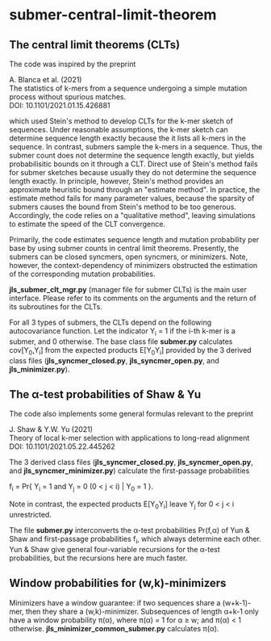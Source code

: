 # submer-central-limit-theorem

## The central limit theorems  (**CLT**s)

The code was inspired by the preprint

A. Blanca et al. (2021)<br/> 
The statistics of k-mers from a sequence undergoing a simple mutation process without spurious matches.<br/> 
DOI: 10.1101/2021.01.15.426881

which used Stein's method to develop CLTs for the k-mer sketch of sequences. Under reasonable assumptions, the k-mer sketch can determine sequence length exactly because the it lists all k-mers in the sequence. In contrast, submers sample the k-mers in a sequence. Thus, the submer count does not determine the sequence length exactly, but yields probabilisitic bounds on it through a CLT. Direct use of Stein's method fails for submer sketches because usually they do not determine the sequence length exactly. In principle, however, Stein's method provides an approximate heuristic bound through an "estimate method". In practice, the estimate method fails for many parameter values, because the sparsity of submers causes the bound from Stein's method to be too generous. Accordingly, the code relies on a "qualitative method", leaving simulations to estimate the speed of the CLT convergence.  

Primarily, the code estimates sequence length and mutation probability per base by using submer counts in central limit theorems. Presently, the submers can be closed syncmers, open syncmers, or minimizers. Note, however, the context-dependency of minimizers obstructed the estimation of the corresponding mutation probabilities. 

**jls_submer_clt_mgr.py** (manager file for submer CLTs) is the main user interface. Please refer to its comments on the arguments and the return of its subroutines for the CLTs.

For all 3 types of submers, the CLTs depend on the following autocovariance function. Let the indicator Y<sub>i</sub> = 1 if the i-th k-mer is a submer, and 0 otherwise. The base class file **submer.py** calculates cov[Y<sub>0</sub>,Y<sub>i</sub>] from the expected products E[Y<sub>0</sub>Y<sub>i</sub>] provided by the 3 derived class files (**jls_syncmer_closed.py**, **jls_syncmer_open.py**, and **jls_minimizer.py**). 

## The &alpha;-test probabilities of Shaw & Yu

The code also implements some general formulas relevant to the preprint

J. Shaw & Y.W. Yu (2021)<br />
Theory of local k-mer selection with applications to long-read alignment<br />
DOI: 10.1101/2021.05.22.445262<br />

The 3 derived class files (**jls_syncmer_closed.py**, **jls_syncmer_open.py**, and **jls_syncmer_minimizer.py**) calculate the first-passage probabilities 

f<sub>i</sub> = Pr{ Y<sub>i</sub> = 1 and Y<sub>j</sub> = 0 (0 < j < i) | Y<sub>0</sub> = 1 }.

Note in contrast, the expected products E[Y<sub>0</sub>Y<sub>i</sub>] leave Y<sub>j</sub> for 0 < j < i unrestricted. 

The file **submer.py** interconverts the &alpha;-test probabilities Pr(f,&alpha;) of Yun & Shaw and first-passage probabilities f<sub>i</sub>, which always determine each other. Yun & Shaw give general four-variable recursions for the &alpha;-test probabilities, but the recursions here are much faster.

## Window probabilities for (w,k)-minimizers

Minimizers have a window guarantee: if two sequences share a (w+k-1)-mer, then they share a (w,k)-minimizer. Subsequences of length &alpha;+k-1 only have a window probability &pi;(&alpha;), where &pi;(&alpha;) = 1 for &alpha; &ge; w; and &pi;(&alpha;) &lt; 1 otherwise. **jls_minimizer_common_submer.py** calculates &pi;(&alpha;).



 
